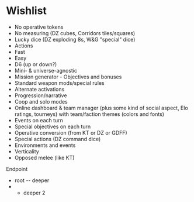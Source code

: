 # Wishlist

- No operative tokens
- No measuring (DZ cubes, Corridors tiles/squares)
- Lucky dice (DZ exploding 8s, W&G "special" dice)
- Actions
- Fast
- Easy
- D6 (up or down?)
- Mini- & universe-agnostic
- Mission generator - Objectives and bonuses
- Standard weapon mods/special rules
- Alternate activations
- Progression/narrative
- Coop and solo modes
- Online dashboard & team manager (plus some kind of social aspect, Elo ratings, tourneys) with team/faction themes (colors and fonts)
- Events on each turn
- Special objectives on each turn
- Operative conversion (from KT or DZ or GDFF)
- Special actions (DZ command dice)
- Environments and events
- Verticality
- Opposed melee (like KT)

Endpoint
- root
-- deeper
- - deeper 2
